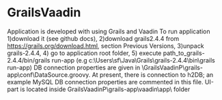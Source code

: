 # GrailsVaadin 
Application is developed with using Grails and Vaadin
To run application 1)download it (see github docs), 2)download grails2.4.4 from https://grails.org/download.html, section Previous Versions, 3)unpack grails-2.4.4, 4) go to application root folder, 5) execute path_to_grails-2.4.4/bin/grails run-app (e.g 
c:\Users\sf\Java\Grails\grails-2.4.4\bin\grails run-app)
DB connection properties are given in \GrailsVaadinP\grails-app\conf\DataSource.groovy. At present, there is connection to h2DB; an example MySQL DB connection properties are commented in this file.
UI-part is located inside GrailsVaadinP\grails-app\vaadin\app\ folder
